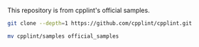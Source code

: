 This repository is from cpplint's official samples.

```sh
git clone --depth=1 https://github.com/cpplint/cpplint.git

mv cpplint/samples official_samples
```
